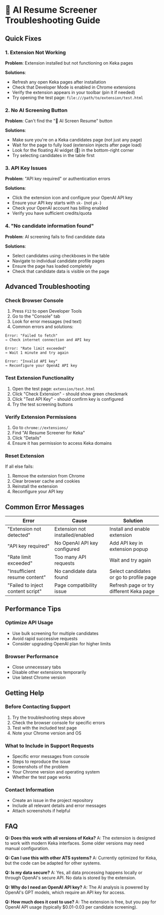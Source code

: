 # 🔧 AI Resume Screener Troubleshooting Guide

## Quick Fixes

### 1. Extension Not Working
**Problem**: Extension installed but not functioning on Keka pages

**Solutions**:
- Refresh any open Keka pages after installation
- Check that Developer Mode is enabled in Chrome extensions
- Verify the extension appears in your toolbar (pin it if needed)
- Try opening the test page: `file:///path/to/extension/test.html`

### 2. No AI Screening Button
**Problem**: Can't find the "🤖 AI Screen Resume" button

**Solutions**:
- Make sure you're on a Keka candidates page (not just any page)
- Wait for the page to fully load (extension injects after page load)
- Look for the floating AI widget (🤖) in the bottom-right corner
- Try selecting candidates in the table first

### 3. API Key Issues
**Problem**: "API key required" or authentication errors

**Solutions**:
- Click the extension icon and configure your OpenAI API key
- Ensure your API key starts with `sk-` (not `pk-`)
- Check your OpenAI account has billing enabled
- Verify you have sufficient credits/quota

### 4. "No candidate information found"
**Problem**: AI screening fails to find candidate data

**Solutions**:
- Select candidates using checkboxes in the table
- Navigate to individual candidate profile pages
- Ensure the page has loaded completely
- Check that candidate data is visible on the page

## Advanced Troubleshooting

### Check Browser Console
1. Press `F12` to open Developer Tools
2. Go to the "Console" tab
3. Look for error messages (red text)
4. Common errors and solutions:

```
Error: "Failed to fetch" 
→ Check internet connection and API key

Error: "Rate limit exceeded"
→ Wait 1 minute and try again

Error: "Invalid API key"
→ Reconfigure your OpenAI API key
```

### Test Extension Functionality
1. Open the test page: `extension/test.html`
2. Click "Check Extension" - should show green checkmark
3. Click "Test API Key" - should confirm key is configured
4. Try the test screening buttons

### Verify Extension Permissions
1. Go to `chrome://extensions/`
2. Find "AI Resume Screener for Keka"
3. Click "Details"
4. Ensure it has permission to access Keka domains

### Reset Extension
If all else fails:
1. Remove the extension from Chrome
2. Clear browser cache and cookies
3. Reinstall the extension
4. Reconfigure your API key

## Common Error Messages

| Error | Cause | Solution |
|-------|-------|----------|
| "Extension not detected" | Extension not installed/enabled | Install and enable extension |
| "API key required" | No OpenAI API key configured | Add API key in extension popup |
| "Rate limit exceeded" | Too many API requests | Wait and try again |
| "Insufficient resume content" | No candidate data found | Select candidates or go to profile page |
| "Failed to inject content script" | Page compatibility issue | Refresh page or try different Keka page |

## Performance Tips

### Optimize API Usage
- Use bulk screening for multiple candidates
- Avoid rapid successive requests
- Consider upgrading OpenAI plan for higher limits

### Browser Performance
- Close unnecessary tabs
- Disable other extensions temporarily
- Use latest Chrome version

## Getting Help

### Before Contacting Support
1. Try the troubleshooting steps above
2. Check the browser console for specific errors
3. Test with the included test page
4. Note your Chrome version and OS

### What to Include in Support Requests
- Specific error messages from console
- Steps to reproduce the issue
- Screenshots of the problem
- Your Chrome version and operating system
- Whether the test page works

### Contact Information
- Create an issue in the project repository
- Include all relevant details and error messages
- Attach screenshots if helpful

## FAQ

**Q: Does this work with all versions of Keka?**
A: The extension is designed to work with modern Keka interfaces. Some older versions may need manual configuration.

**Q: Can I use this with other ATS systems?**
A: Currently optimized for Keka, but the code can be adapted for other systems.

**Q: Is my data secure?**
A: Yes, all data processing happens locally or through OpenAI's secure API. No data is stored by the extension.

**Q: Why do I need an OpenAI API key?**
A: The AI analysis is powered by OpenAI's GPT models, which require an API key for access.

**Q: How much does it cost to use?**
A: The extension is free, but you pay for OpenAI API usage (typically $0.01-0.03 per candidate screening).